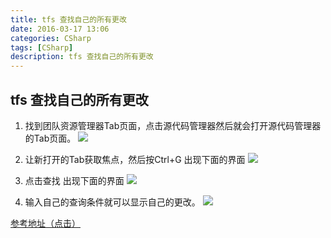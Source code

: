 ```yaml
---
title: tfs 查找自己的所有更改
date: 2016-03-17 13:06
categories: CSharp
tags: [CSharp]
description: tfs 查找自己的所有更改 
---
```

## tfs 查找自己的所有更改
 1. 找到团队资源管理器Tab页面，点击源代码管理器然后就会打开源代码管理器的Tab页面。
![](../../../../images/20160331-TFSfindchange/img1.png)

 2. 让新打开的Tab获取焦点，然后按Ctrl+G 出现下面的界面
![](../../../../images/20160331-TFSfindchange/img2.png)
 3. 点击查找 出现下面的界面
![](../../../../images/20160331-TFSfindchange/img3.png)
 4. 输入自己的查询条件就可以显示自己的更改。
 ![](../../../../images/20160331-TFSfindchange/img4.png)

[参考地址（点击）](https://msdn.microsoft.com/zh-cn/library/ms181408.aspx)